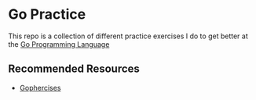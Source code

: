 # Go Practice

This repo is a collection of different practice exercises I do to get better at the [Go Programming Language](https://golang.org/)

## Recommended Resources

* [Gophercises](https://gophercises.com/)
